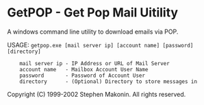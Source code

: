 # GetPOP - Get Pop Mail Uitility

A windows command line utility to download emails via POP.

USAGE:  ```getpop.exe [mail server ip] [account name] [password] [directory]```

        mail server ip - IP Address or URL of Mail Server
        account name   - Mailbox Account User Name
        password       - Password of Account User
        directory      - (Optional) Directory to store messages in


Copyright (C) 1999-2002 Stephen Makonin. All rights reserved. 
